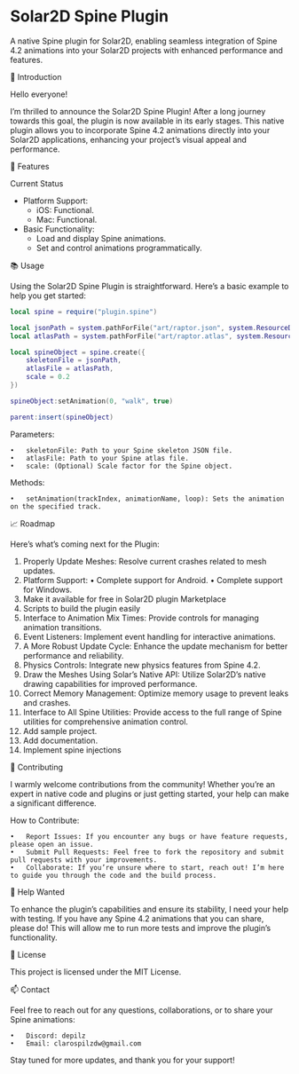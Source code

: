 # Solar2D Spine Plugin

A native Spine plugin for Solar2D, enabling seamless integration of Spine 4.2 animations into your Solar2D projects with enhanced performance and features.

🎉 Introduction

Hello everyone!

I’m thrilled to announce the Solar2D Spine Plugin! After a long journey towards this goal, the plugin is now available in its early stages. This native plugin allows you to incorporate Spine 4.2 animations directly into your Solar2D applications, enhancing your project’s visual appeal and performance.

🚀 Features

Current Status

- Platform Support:
    - iOS: Functional.
    - Mac: Functional.
- Basic Functionality:
	- Load and display Spine animations.
	- Set and control animations programmatically.

📚 Usage

Using the Solar2D Spine Plugin is straightforward. Here’s a basic example to help you get started:

```lua
local spine = require("plugin.spine")

local jsonPath = system.pathForFile("art/raptor.json", system.ResourceDirectory)
local atlasPath = system.pathForFile("art/raptor.atlas", system.ResourceDirectory)

local spineObject = spine.create({
    skeletonFile = jsonPath,
    atlasFile = atlasPath,
    scale = 0.2
})

spineObject:setAnimation(0, "walk", true)

parent:insert(spineObject)
```

Parameters:

	•	skeletonFile: Path to your Spine skeleton JSON file.
	•	atlasFile: Path to your Spine atlas file.
	•	scale: (Optional) Scale factor for the Spine object.

Methods:

	•	setAnimation(trackIndex, animationName, loop): Sets the animation on the specified track.

📈 Roadmap

Here’s what’s coming next for the Plugin:

1.	Properly Update Meshes: Resolve current crashes related to mesh updates.
2.	Platform Support:
	•	Complete support for Android.
	•	Complete support for Windows.
3.  Make it available for free in Solar2D plugin Marketplace
4.  Scripts to build the plugin easily
5.  Interface to Animation Mix Times: Provide controls for managing animation transitions.
6.  Event Listeners: Implement event handling for interactive animations.
7.  A More Robust Update Cycle: Enhance the update mechanism for better performance and reliability.
8.  Physics Controls: Integrate new physics features from Spine 4.2.
9.  Draw the Meshes Using Solar’s Native API: Utilize Solar2D’s native drawing capabilities for improved performance.
10.  Correct Memory Management: Optimize memory usage to prevent leaks and crashes.
11.  Interface to All Spine Utilities: Provide access to the full range of Spine utilities for comprehensive animation control.
12.  Add sample project.
13.  Add documentation.
14.  Implement spine injections




🤝 Contributing

I warmly welcome contributions from the community! Whether you’re an expert in native code and plugins or just getting started, your help can make a significant difference.

How to Contribute:

	•	Report Issues: If you encounter any bugs or have feature requests, please open an issue.
	•	Submit Pull Requests: Feel free to fork the repository and submit pull requests with your improvements.
	•	Collaborate: If you’re unsure where to start, reach out! I’m here to guide you through the code and the build process.

🧪 Help Wanted

To enhance the plugin’s capabilities and ensure its stability, I need your help with testing. If you have any Spine 4.2 animations that you can share, please do! This will allow me to run more tests and improve the plugin’s functionality.

📄 License

This project is licensed under the MIT License.

📫 Contact

Feel free to reach out for any questions, collaborations, or to share your Spine animations:

	•	Discord: depilz
	•	Email: clarospilzdw@gmail.com

Stay tuned for more updates, and thank you for your support!
